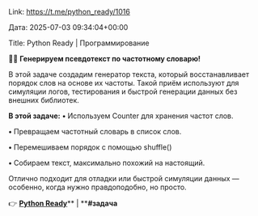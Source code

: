 Link: https://t.me/python_ready/1016

Дата: 2025-07-03 09:34:04+00:00

Title: Python Ready | Программирование

👩‍💻 **Генерируем псевдотекст по частотному словарю!**

В этой задаче создадим генератор текста, который
восстанавливает порядок слов на основе их частоты. Такой
приём используют для симуляции логов, тестирования и быстрой
генерации данных без внешних библиотек.

**В этой задаче:**
**•** Используем Counter для хранения частот слов.

**•** Превращаем частотный словарь в список слов.

**•** Перемешиваем порядок с помощью shuffle()

**•** Собираем текст, максимально похожий на настоящий.

Отлично подходит для отладки или быстрой симуляции данных —
особенно, когда нужно правдоподобно, но просто.

👉 [**Python Ready**](https://t.me/+tr7OpC-ofVo4MTMy)** | ****#задача**

